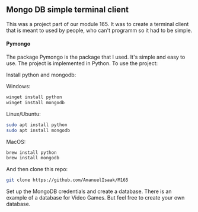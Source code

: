 ## Mongo DB simple terminal client

This was a project part of our module 165. It was to create a terminal client that is meant to used by people, who can't programm so it had to be simple.


#### Pymongo

The package Pymongo is the package that I used. It's simple and easy to use. The project is implemented in Python.
To use the project:

Install python and mongodb:

Windows:
````bash
winget install python 
winget install mongodb
````
Linux/Ubuntu:
````bash
sudo apt install python
sudo apt install mongodb
````
MacOS:
````bash
brew install python
brew install mongodb
````

And then clone this repo:
````bash
git clone https://github.com/AmanuelIsaak/M165
````

Set up the MongoDB credentials and create a database. There is an example of a database for Video Games.
But feel free to create your own database.